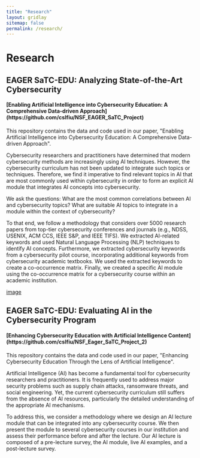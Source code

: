 ```yaml
---
title: "Research"
layout: gridlay
sitemap: false
permalink: /research/
---
```


<style>
img{
  border-radius: 10px;
}
.col-md-3 {
  margin-top:10px;
  margin-bottom:10px;
  padding:0px;
  display:block;
  overflow:hidden;
  text-align:center;
  display: table-cell;
  background: white;
  border-radius: 20px;
  height: auto;
}
iframe {
  margin:0;
  padding:0;
  width: 175px;
  display: inline;
  vertical-align: middle;
}
</style>

# Research

## EAGER SaTC-EDU: Analyzing State-of-the-Art Cybersecurity


<div class="jumbotron">
<div class="col-md-12 col-sm-12">
<h4>[Enabling Artificial Intelligence into Cybersecurity Education: A Comprehensive Data-driven Approach](https://github.com/cslfiu/NSF_EAGER_SaTC_Project)</h4>

This repository contains the data and code used in our paper, "Enabling Artificial Intelligence into Cybersecurity Education: A Comprehensive Data-driven Approach".

Cybersecurity researchers and practitioners have determined that modern cybersecurity methods are increasingly using AI techniques. However, the cybersecurity curriculum has not been updated to integrate such topics or techniques. Therefore, we find it imperative to find relevant topics in AI that are most commonly used within cybersecurity in order to form an explicit AI module that integrates AI concepts into cybersecurity.

We ask the questions: What are the most common correlations between AI and cybersecurity topics? What are suitable AI topics to integrate in a module within the context of cybersecurity?

To that end, we follow a methodology that considers over 5000 research papers from top-tier cybersecurity conferences and journals (e.g., NDSS, USENIX, ACM CCS, IEEE S\&P, and IEEE TIFS). We extracted AI-related keywords and used Natural Language Processing (NLP) techniques to identify AI concepts. Furthermore, we extracted cybersecurity keywords from a cybersecurity pilot course, incorporating additional keywords from cybersecurity academic textbooks. We used the extracted keywords to create a co-occurrence matrix. Finally, we created a specific AI module using the co-occurrence matrix for a cybersecurity course within an academic institution.


</div>
</div>

[image](https://github.com/fbrit005/enabling-ai-cybersec/blob/source/_pages/proj1_meth.png)


## EAGER SaTC-EDU: Evaluating AI in the Cybersecurity Program

<div class="jumbotron">
<div class="col-md-12 col-sm-12">
<h4>[Enhancing Cybersecurity Education with Artificial Intelligence Content](https://github.com/cslfiu/NSF_Eager_SaTC_Project_2)</h4>

This repository contains the data and code used in our paper, "Enhancing Cybersecurity Education Through the Lens of Artificial Intelligence".

Artificial Intelligence (AI) has become a fundamental tool for cybersecurity researchers and practitioners. It is frequently used to address major security problems such as supply chain attacks, ransomware threats, and social engineering. Yet, the current cybersecurity curriculum still suffers from the absence of AI resources, particularly the detailed understanding of the appropriate AI mechanisms.

To address this, we consider a methodology where we design an AI lecture module that can be integrated into any cybersecurity course. We then present the module to several cybersecurity courses in our institution and assess their performance before and after the lecture. Our AI lecture is composed of a pre-lecture survey, the AI module, live AI examples, and a post-lecture survey.

</div>
</div>
